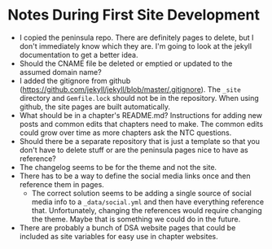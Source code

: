 # Notes During First Site Development

* I copied the peninsula repo. There are definitely pages to delete, but I don't immediately know which they are. I'm going to look at the jekyll documentation to get a better idea.
* Should the CNAME file be deleted or emptied or updated to the assumed domain name?
* I added the gitignore from github (<https://github.com/jekyll/jekyll/blob/master/.gitignore>). The `_site` directory and `Gemfile.lock` should not be in the repository. When using github, the site pages are built automatically.
* What should be in a chapter's README.md? Instructions for adding new posts and common edits that chapters need to make. The common edits could grow over time as more chapters ask the NTC questions.
* Should there be a separate repository that is just a template so that you don't have to delete stuff or are the peninsula pages nice to have as reference?
* The changelog seems to be for the theme and not the site.
* There has to be a way to define the social media links once and then reference them in pages.
  * The correct solution seems to be adding a single source of social media info to a `_data/social.yml` and then have everything reference that. Unfortunately, changing the references would require changing the theme. Maybe that is something we could do in the future.
* There are probably a bunch of DSA website pages that could be included as site variables for easy use in chapter websites.
